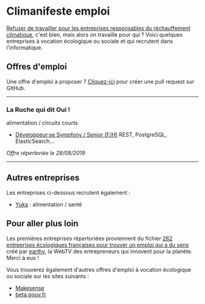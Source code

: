 # Climanifeste emploi

[Refuser de travailler pour les entreprises responsables du réchauffement climatique](https://www.climanifeste.net), c'est bien, mais alors on travaille pour qui ? Voici quelques entreprises à vocation écologique ou sociale et qui recrutent dans l'informatique.

## Offres d'emploi

Une offre d'emploi à proposer ? [Cliquez-ici](https://github.com/climanifeste/emploi/edit/master/README.md) pour créer une pull request sur GitHub. 

---

### La Ruche qui dit Oui !
alimentation / circuits courts

* [Développeur·se Sympfony / Senior (F/H)](https://la-ruche-qui-dit-oui.welcomekit.co/jobs/developpeur-php-symfony-lead-ou-senior-h-f_paris) REST, PostgreSQL, ElasticSearch...

*Offre répertoriée le 28/08/2019*

---

## Autres entreprises

Les entreprises ci-dessous recrutent également :

* [Yuka](https://yuka.io/) : alimentation / santé 
 

## Pour aller plus loin

Les premières entreprises répertoriées proviennent du fichier [262 entreprises écologiques françaises pour trouver un emploi qui a du sens](https://www.earthy.fr/blog/262-entreprises-ecologiques-francaises-pour-trouver-un-emploi-qui-a-du-sens) créé par [earthy](https://www.earthy.fr/), la WebTV des entrepreneurs qui innovent pour la planète. Merci à eux !

Vous trouverez également d'autres offres d'emploi à vocation écologique ou sociale sur les sites suivants :

* [Makesense](https://jobs.makesense.org/)
* [beta.gouv.fr](https://beta.gouv.fr/recrutement/)

